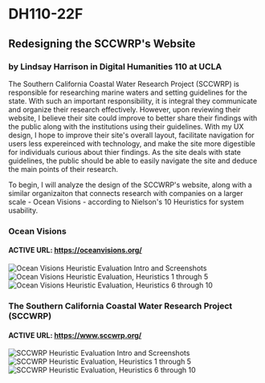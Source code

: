# DH110-22F

## Redesigning the SCCWRP's Website
### by Lindsay Harrison in Digital Humanities 110 at UCLA

The Southern California Coastal Water Research Project (SCCWRP) is responsible for researching marine waters and setting guidelines for the state. With such an important responsibility, it is integral they communicate and organize their research effectively. However, upon reviewing their website, I believe their site could improve to better share their findings with the public along with the institutions using their guidelines. With my UX design, I hope to improve their site's overall layout, facilitate navigation for users less expereinced with technology, and make the site more digestible for individuals curious about thier findings. As the site deals with state guidelines, the public should be able to easily navigate the site and deduce the main points of their research.

To begin, I will analyze the design of the SCCWRP's website, along with a similar organizaiton that connects research with companies on a larger scale - Ocean Visions - according to Nielson's 10 Heuristics for system usability.


### Ocean Visions
#### ACTIVE URL: https://oceanvisions.org/

![Ocean Visions Heuristic Evaluation Intro and Screenshots](../Intro1.png)
![Ocean Visions Heuristic Evaluation, Heuristics 1 through 5](../Eval1_5.png)
![Ocean Visions Heuristic Evaluation, Heuristics 6 through 10](../Eval6_10.png)



### The Southern California Coastal Water Research Project (SCCWRP)
#### ACTIVE URL: https://www.sccwrp.org/ 


![SCCWRP Heuristic Evaluation Intro and Screenshots](../Intro2.png)
![SCCWRP Heuristic Evaluation, Heuristics 1 through 5](../Eval1_5_2.png)
![SCCWRP Heuristic Evaluation, Heuristics 6 through 10](../Eval6_10_2.png)
